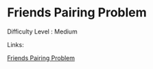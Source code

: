 # Friends Pairing Problem

Difficulty Level : Medium

Links:

[Friends Pairing Problem](https://www.geeksforgeeks.org/problems/friends-pairing-problem5425/1)